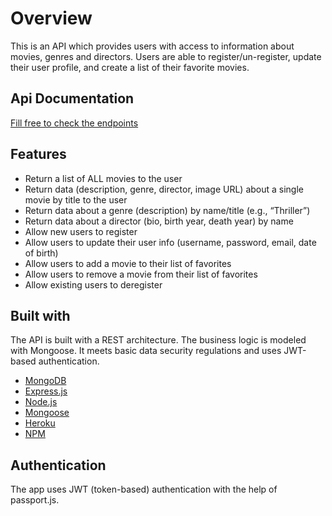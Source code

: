 
# Overview

This is an API which provides users with access to information about movies, genres and directors. Users are able to register/un-register, update their user profile, and create a list of their favorite movies.

## Api Documentation
[Fill free to check the endpoints](http://myflix01025.herokuapp.com/documentation.html)

## Features

- Return a list of ALL movies to the user
- Return data (description, genre, director, image URL) about a single movie by title to the user
- Return data about a genre (description) by name/title (e.g., “Thriller”)
- Return data about a director (bio, birth year, death year) by name
- Allow new users to register
- Allow users to update their user info (username, password, email, date of birth)
- Allow users to add a movie to their list of favorites
- Allow users to remove a movie from their list of favorites
- Allow existing users to deregister

## Built with

The API is built with a REST architecture. The business logic is modeled with Mongoose. It meets basic data security regulations and uses JWT-based authentication.

- [MongoDB](https://docs.mongodb.com/)
- [Express.js](http://expressjs.com/)
- [Node.js](https://nodejs.org/en/docs/)
- [Mongoose](https://mongoosejs.com/docs/)
- [Heroku](https://devcenter.heroku.com/categories/reference)
- [NPM](https://docs.npmjs.com/)

## Authentication

The app uses JWT (token-based) authentication with the help of passport.js.
